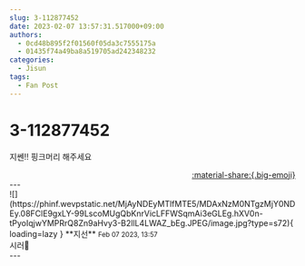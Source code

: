 ```yaml
---
slug: 3-112877452
date: 2023-02-07 13:57:31.517000+09:00
authors:
  - 0cd48b895f2f01560f05da3c7555175a
  - 01435f74a49ba8a519705ad242348232
categories:
  - Jisun
tags:
  - Fan Post
---
```


# 3-112877452

<div class="post-container" markdown="1">
<div class="content-container md-sidebar__scrollwrap" markdown="1">

지쎈!! 핑크머리 해주세요

</div>
</div>

<div style="text-align: right;" markdown="1">
<a href="https://weverse.io/fromis9/fanpost/3-112877452" style="text-align: right;">:material-share:{.big-emoji}</a>
</div>
---

<div class="comments-container md-sidebar__scrollwrap" markdown="1">
<div class="comment" markdown="1">
<div class='id-container' markdown="1">
![](https://phinf.wevpstatic.net/MjAyNDEyMTlfMTE5/MDAxNzM0NTgzMjY0NDEy.08FClE9gxLY-99LscoMUgQbKnrVicLFFWSqmAi3eGLEg.hXV0n-tPyoIqjwYMPRrQ8Zn9aHvy3-B2llL4LWAZ_bEg.JPEG/image.jpg?type=s72){ loading=lazy }
**<span class="artist">지선</span>** <small>Feb 07 2023, 13:57</small><br>
</div>
<div class='comment-body' markdown="1">
시러🤔
</div>
</div>
</div>
---
